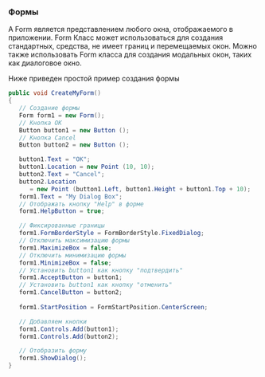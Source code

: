 ### Формы

A Form является представлением любого окна, отображаемого в приложении.
Form Класс может использоваться для создания стандартных, средства,
не имеет границ и перемещаемых окон. Можно также использовать Form класса для создания модальных окон, 
таких как диалоговое окно.

Ниже приведен простой пример создания формы
```csharp
public void CreateMyForm()
{
   // Создание формы
   Form form1 = new Form();
   // Кнопка ОК
   Button button1 = new Button ();
   // Кнопка Cancel
   Button button2 = new Button ();

   button1.Text = "OK";
   button1.Location = new Point (10, 10);
   button2.Text = "Cancel";
   button2.Location
      = new Point (button1.Left, button1.Height + button1.Top + 10); 
   form1.Text = "My Dialog Box";
   // Отображать кнопку "Help" в форме
   form1.HelpButton = true;

   // Фиксированные границы
   form1.FormBorderStyle = FormBorderStyle.FixedDialog;
   // Отключить максимизацию формы
   form1.MaximizeBox = false;
   // Отключить минимизацию формы
   form1.MinimizeBox = false;
   // Установить button1 как кнопку "подтвердить"
   form1.AcceptButton = button1;
   // Установить button1 как кнопку "отменить"
   form1.CancelButton = button2;
   
   form1.StartPosition = FormStartPosition.CenterScreen;

   // Добавляем кнопки
   form1.Controls.Add(button1);
   form1.Controls.Add(button2);

   // Отобразить форму
   form1.ShowDialog();
}
```
